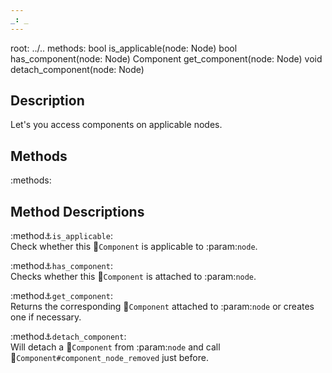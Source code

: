 ```yaml
---
_: _
---
```

root: ../..
methods:    bool is_applicable(node: Node)
            bool has_component(node: Node)
            Component get_component(node: Node)
            void detach_component(node: Node)

## Description
Let's you access components on applicable nodes.

## Methods

:methods:

## Method Descriptions

:method:anchor:`is_applicable`: <br>
<span class="indent">
Check whether this :link:`Component` is applicable to :param:`node`.
</span>

:method:anchor:`has_component`: <br>
<span class="indent">
Checks whether this :link:`Component` is attached to :param:`node`.
</span>

:method:anchor:`get_component`: <br>
<span class="indent">
Returns the corresponding :link:`Component` attached to :param:`node` or creates one if necessary.
</span>

:method:anchor:`detach_component`: <br>
<span class="indent">
Will detach a :link:`Component` from :param:`node` and call :link:`Component#component_node_removed` just before.
</span>